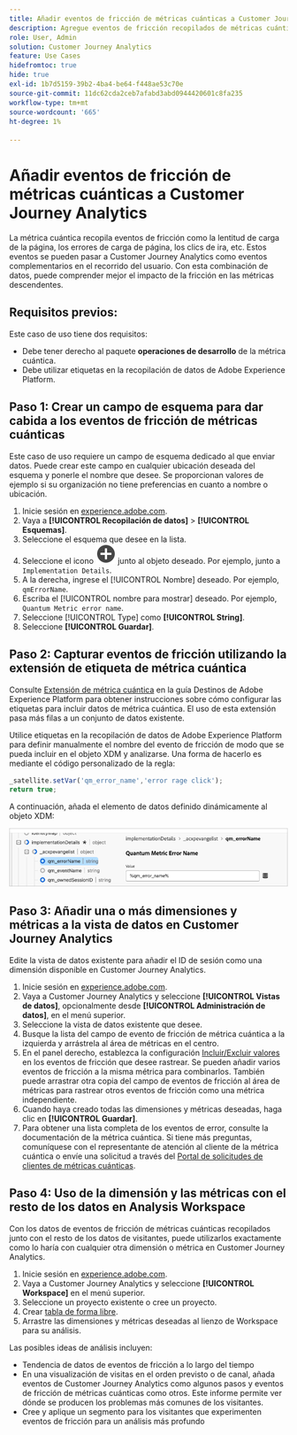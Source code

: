 ```yaml
---
title: Añadir eventos de fricción de métricas cuánticas a Customer Journey Analytics
description: Agregue eventos de fricción recopilados de métricas cuánticas a los datos de comportamiento de Customer Journey Analytics para profundizar en las perspectivas en CJA.
role: User, Admin
solution: Customer Journey Analytics
feature: Use Cases
hidefromtoc: true
hide: true
exl-id: 1b7d5159-39b2-4ba4-be64-f448ae53c70e
source-git-commit: 11dc62cda2ceb7afabd3abd0944420601c8fa235
workflow-type: tm+mt
source-wordcount: '665'
ht-degree: 1%

---
```


# Añadir eventos de fricción de métricas cuánticas a Customer Journey Analytics

La métrica cuántica recopila eventos de fricción como la lentitud de carga de la página, los errores de carga de página, los clics de ira, etc. Estos eventos se pueden pasar a Customer Journey Analytics como eventos complementarios en el recorrido del usuario. Con esta combinación de datos, puede comprender mejor el impacto de la fricción en las métricas descendentes.

## Requisitos previos:

Este caso de uso tiene dos requisitos:

* Debe tener derecho al paquete **operaciones de desarrollo** de la métrica cuántica.
* Debe utilizar etiquetas en la recopilación de datos de Adobe Experience Platform.

## Paso 1: Crear un campo de esquema para dar cabida a los eventos de fricción de métricas cuánticas

Este caso de uso requiere un campo de esquema dedicado al que enviar datos. Puede crear este campo en cualquier ubicación deseada del esquema y ponerle el nombre que desee. Se proporcionan valores de ejemplo si su organización no tiene preferencias en cuanto a nombre o ubicación.

1. Inicie sesión en [experience.adobe.com](https://experience.adobe.com).
1. Vaya a **[!UICONTROL Recopilación de datos]** > **[!UICONTROL Esquemas]**.
1. Seleccione el esquema que desee en la lista.
1. Seleccione el icono ![Agregar campo](/help/assets/icons/AddCircle.svg) junto al objeto deseado. Por ejemplo, junto a `Implementation Details`.
1. A la derecha, ingrese el [!UICONTROL Nombre] deseado. Por ejemplo, `qmErrorName`.
1. Escriba el [!UICONTROL nombre para mostrar] deseado. Por ejemplo, `Quantum Metric error name`.
1. Seleccione [!UICONTROL Type] como **[!UICONTROL String]**.
1. Seleccione **[!UICONTROL Guardar]**.

## Paso 2: Capturar eventos de fricción utilizando la extensión de etiqueta de métrica cuántica

Consulte [Extensión de métrica cuántica](https://experienceleague.adobe.com/en/docs/experience-platform/destinations/catalog/analytics/quantum-metric) en la guía Destinos de Adobe Experience Platform para obtener instrucciones sobre cómo configurar las etiquetas para incluir datos de métrica cuántica. El uso de esta extensión pasa más filas a un conjunto de datos existente.

Utilice etiquetas en la recopilación de datos de Adobe Experience Platform para definir manualmente el nombre del evento de fricción de modo que se pueda incluir en el objeto XDM y analizarse. Una forma de hacerlo es mediante el código personalizado de la regla:

```js
_satellite.setVar('qm_error_name','error rage click');
return true;
```

A continuación, añada el elemento de datos definido dinámicamente al objeto XDM:

![Captura de pantalla del nombre de error de métrica cuántica](assets/error-name.png)

## Paso 3: Añadir una o más dimensiones y métricas a la vista de datos en Customer Journey Analytics

Edite la vista de datos existente para añadir el ID de sesión como una dimensión disponible en Customer Journey Analytics.

1. Inicie sesión en [experience.adobe.com](https://experience.adobe.com).
1. Vaya a Customer Journey Analytics y seleccione **[!UICONTROL Vistas de datos]**, opcionalmente desde **[!UICONTROL Administración de datos]**, en el menú superior.
1. Seleccione la vista de datos existente que desee.
1. Busque la lista del campo de evento de fricción de métrica cuántica a la izquierda y arrástrela al área de métricas en el centro.
1. En el panel derecho, establezca la configuración [Incluir/Excluir valores](/help/data-views/component-settings/include-exclude-values.md) en los eventos de fricción que desee rastrear. Se pueden añadir varios eventos de fricción a la misma métrica para combinarlos. También puede arrastrar otra copia del campo de eventos de fricción al área de métricas para rastrear otros eventos de fricción como una métrica independiente.
1. Cuando haya creado todas las dimensiones y métricas deseadas, haga clic en **[!UICONTROL Guardar]**.
1. Para obtener una lista completa de los eventos de error, consulte la documentación de la métrica cuántica. Si tiene más preguntas, comuníquese con el representante de atención al cliente de la métrica cuántica o envíe una solicitud a través del [Portal de solicitudes de clientes de métricas cuánticas](https://community.quantummetric.com/s/public-support-page).

## Paso 4: Uso de la dimensión y las métricas con el resto de los datos en Analysis Workspace

Con los datos de eventos de fricción de métricas cuánticas recopilados junto con el resto de los datos de visitantes, puede utilizarlos exactamente como lo haría con cualquier otra dimensión o métrica en Customer Journey Analytics.

1. Inicie sesión en [experience.adobe.com](https://experience.adobe.com).
1. Vaya a Customer Journey Analytics y seleccione **[!UICONTROL Workspace]** en el menú superior.
1. Seleccione un proyecto existente o cree un proyecto.
1. Crear [tabla de forma libre](/help/analysis-workspace/visualizations/freeform-table/freeform-table.md).
1. Arrastre las dimensiones y métricas deseadas al lienzo de Workspace para su análisis.

Las posibles ideas de análisis incluyen:

* Tendencia de datos de eventos de fricción a lo largo del tiempo
* En una visualización de visitas en el orden previsto o de canal, añada eventos de Customer Journey Analytics como algunos pasos y eventos de fricción de métricas cuánticas como otros. Este informe permite ver dónde se producen los problemas más comunes de los visitantes.
* Cree y aplique un segmento para los visitantes que experimenten eventos de fricción para un análisis más profundo
